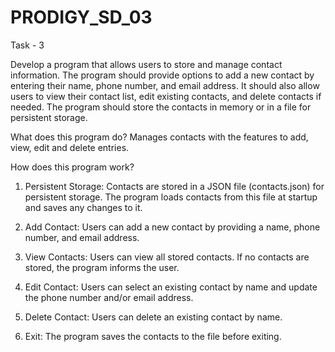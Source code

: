 # PRODIGY_SD_03
 Task - 3

Develop a program that allows users to store and manage contact information. The program should provide options to add a new contact by entering their name, phone number, and email address. It should also allow users to view their contact list, edit existing contacts, and delete contacts if needed. The program should store the contacts in memory or in a file for persistent storage.

What does this program do?
  Manages contacts with the features to add, view, edit and delete entries.

How does this program work?
1. Persistent Storage: Contacts are stored in a JSON file (contacts.json) for persistent storage. The program loads contacts from this file at startup and saves any changes to it.

2. Add Contact: Users can add a new contact by providing a name, phone number, and email address.

3. View Contacts: Users can view all stored contacts. If no contacts are stored, the program informs the user.

4. Edit Contact: Users can select an existing contact by name and update the phone number and/or email address.

5. Delete Contact: Users can delete an existing contact by name.

6. Exit: The program saves the contacts to the file before exiting.